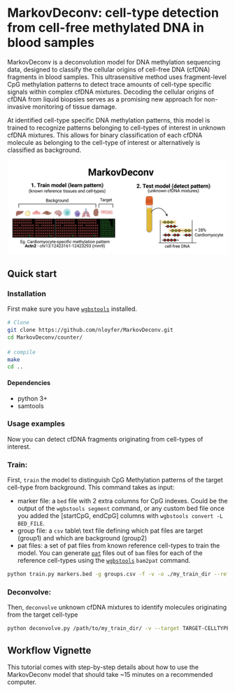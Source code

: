 # MarkovDeconv: cell-type detection from cell-free methylated DNA in blood samples

MarkovDeconv is a deconvolution model for DNA methylation sequencing data, designed to classify the cellular origins of cell-free DNA (cfDNA) fragments in blood samples. This ultrasensitive method uses fragment-level CpG methylation patterns to detect trace amounts of cell-type specific signals within complex cfDNA mixtures. Decoding the cellular origins of cfDNA from liquid biopsies serves as a promising new approach for non-invasive monitoring of tissue damage. 

At identified cell-type specific DNA methylation patterns, this model is trained to recognize patterns belonging to cell-types of interest in unknown cfDNA mixtures. This allows for binary classification of each cfDNA molecule as belonging to the cell-type of interest or alternatively is classified as background.

![alt text](docs/img/MarkovDeconv_overview.png "MarkovDeconv overview")

## Quick start
### Installation

First make sure you have [`wgbstools`](https://github.com/nloyfer/wgbs_tools) installed.

```bash
# Clone
git clone https://github.com/nloyfer/MarkovDeconv.git
cd MarkovDeconv/counter/

# compile
make
cd ..
```

#### Dependencies
- python 3+
- samtools

### Usage examples

Now you can detect cfDNA fragments originating from cell-types of interest. 

### Train:
First, `train` the model to distinguish CpG Methylation patterns of the target cell-type from background. 
This command takes as input:
- marker file: a `bed` file with 2 extra columns for CpG indexes. Could be the output of the `wgbstools segment` command, or any custom bed file once you added the [startCpG, endCpG] columns with `wgbstools convert -L BED_FILE`.
- group file: a `csv` table\ text file defining which pat files are target (group1) and which are background (group2)
- pat files: a set of pat files from known reference cell-types to train the model. You can generate [`pat`](https://github.com/nloyfer/wgbs_tools/docs/pat_format.md) files out of `bam` files for each of the reference cell-types using the [`wgbstools`](https://github.com/nloyfer/wgbs_tools) `bam2pat` command.

```bash
python train.py markers.bed -g groups.csv -f -v -o ./my_train_dir --reference_data /path/to/reference/gDNA/files/*pat.gz
```

### Deconvolve:
Then, `deconvolve` unknown cfDNA mixtures to identify molecules originating from the target cell-type 

```bash
python deconvolve.py /path/to/my_train_dir/ -v --target TARGET-CELLTYPE --pats /path/to/test/cfDNA/files/*pat.gz
```


## Workflow Vignette
This tutorial comes with step-by-step details about how to use the MarkovDeconv model that should take ~15 minutes on a recommended computer.

